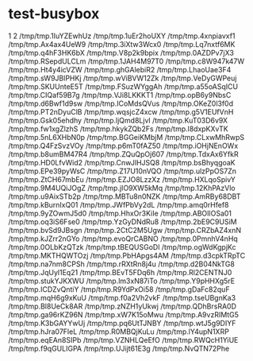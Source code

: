 # test-busybox

1
2
/tmp/tmp.1IuYZEwhUz
/tmp/tmp.1uEr2hoUXY
/tmp/tmp.4xnpiavxf1
/tmp/tmp.Ax4ax4UeW9
/tmp/tmp.3iXtw3Wcx0
/tmp/tmp.Lq7nxtf6MK
/tmp/tmp.q4hF3HK6bX
/tmp/tmp.V8p2k9bpix
/tmp/tmp.0AZDPv7jX3
/tmp/tmp.RSepdULCLm
/tmp/tmp.1JAH4M97T0
/tmp/tmp.c8W947k47W
/tmp/tmp.Ht4y4icVZW
/tmp/tmp.ghGAlebiR2
/tmp/tmp.LhaoUae3F4
/tmp/tmp.sW9JBlPHKj
/tmp/tmp.wViBVW12Zk
/tmp/tmp.VeDyGWPeuj
/tmp/tmp.SKUUnteE5T
/tmp/tmp.FSuzWYggAh
/tmp/tmp.a55oASqICU
/tmp/tmp.CIQaf59B7g
/tmp/tmp.VJi8LKKKT1
/tmp/tmp.opB6y9NbsC
/tmp/tmp.d6Bwf1d9sw
/tmp/tmp.ICoMdsQVus
/tmp/tmp.OKeZ0l3f0d
/tmp/tmp.PT2nDyuClB
/tmp/tmp.wqsjcZ4xcw
/tmp/tmp.g5V1EUfVnH
/tmp/tmp.Gsk05ehdhy
/tmp/tmp.ljQmd8Ljvl
/tmp/tmp.KuT03D6v9X
/tmp/tmp.fw1xgZlzhS
/tmp/tmp.hkykZQb2Fs
/tmp/tmp.l8dxpKXvTK
/tmp/tmp.5nL6XHbN0p
/tmp/tmp.BGGeiKMbjM
/tmp/tmp.CLxwMhRwpS
/tmp/tmp.Q4FzSvzVOy
/tmp/tmp.p6mT0fAZ50
/tmp/tmp.iOHjNEnOWx
/tmp/tmp.b8umBM47R4
/tmp/tmp.ZQuQpOj607
/tmp/tmp.TdxAx6YfkR
/tmp/tmp.HD0LfvWid2
/tmp/tmp.CnwJlHJSQ8
/tmp/tmp.bsBhyqgoaK
/tmp/tmp.EPe39pyWsC
/tmp/tmp.Z17U10nVQO
/tmp/tmp.ulzPpOS7Zn
/tmp/tmp.ZtCH67mbEu
/tmp/tmp.EZJO8LzzXz
/tmp/tmp.HXLqoSpivY
/tmp/tmp.9M4UQiJOgZ
/tmp/tmp.jIO9XW5kMq
/tmp/tmp.12KhPAzVlo
/tmp/tmp.u9AixSTb2p
/tmp/tmp.MBTu8n0NZK
/tmp/tmp.AmRBy68DBT
/tmp/tmp.kBurnIxQ01
/tmp/tmp.JWfPbVy2dL
/tmp/tmp.amq0rHfef8
/tmp/tmp.9yZOwmJ5d0
/tmp/tmp.HhxOr3KiIe
/tmp/tmp.ABOIlOSa01
/tmp/tmp.oq3iS6Fse0
/tmp/tmp.YzGyDNdRu8
/tmp/tmp.2bE9C9USiM
/tmp/tmp.bvSd9JBsgn
/tmp/tmp.2CtC2M5Ugw
/tmp/tmp.CRZbAZ4xnN
/tmp/tmp.kJZrr2nGYo
/tmp/tmp.evoQrCABNO
/tmp/tmp.0PmnhV4nHq
/tmp/tmp.0OLbKzQTzk
/tmp/tmp.tBEQUSGoDl
/tmp/tmp.ogWdKgpjKc
/tmp/tmp.MKTHQWTOzj
/tmp/tmp.PbHApgs4AM
/tmp/tmp.d3cpkTRpTC
/tmp/tmp.na7nm8CPSh
/tmp/tmp.rRXtRn8j4u
/tmp/tmp.d2B04NkTG8
/tmp/tmp.JqUyl1Eq21
/tmp/tmp.BEvT5FDq6h
/tmp/tmp.Rl2CENTNJ0
/tmp/tmp.stukYJKXWU
/tmp/tmp.lm3xN87iTo
/tmp/tmp.Y9pHHXg5rE
/tmp/tmp.ICDZvQntiY
/tmp/tmp.R9YdPxOi58
/tmp/tmp.gDaFc82quF
/tmp/tmp.mqH6g9xKuU
/tmp/tmp.f0a2Vh2vkF
/tmp/tmp.tseUBgnKa3
/tmp/tmp.Bl8UeCk8AR
/tmp/tmp.zNZH1yUkwj
/tmp/tmp.QDhBrsRA0D
/tmp/tmp.ga96rKZ96N
/tmp/tmp.xW7K15oMwu
/tmp/tmp.A9vzRIMtG5
/tmp/tmp.K3bGAYYwUj
/tmp/tmp.pq6UtTJNBY
/tmp/tmp.wtJ5g9DIYF
/tmp/tmp.hJra07FleL
/tmp/tmp.R0MBQjKuLu
/tmp/tmp.lY4upN1XRP
/tmp/tmp.eqEAn8SIPb
/tmp/tmp.VZNHLQeEfO
/tmp/tmp.RWQcH1YiUE
/tmp/tmp.f9qGULIGPA
/tmp/tmp.UJijt61E3g
/tmp/tmp.NvQTN72Phe
